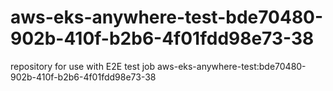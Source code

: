 # aws-eks-anywhere-test-bde70480-902b-410f-b2b6-4f01fdd98e73-38
repository for use with E2E test job aws-eks-anywhere-test:bde70480-902b-410f-b2b6-4f01fdd98e73-38
